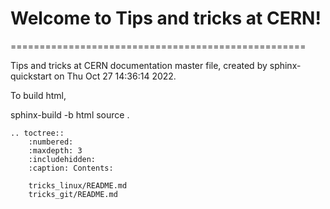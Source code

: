 # Welcome to Tips and tricks at CERN!
===================================================

Tips and tricks at CERN documentation master file, created by sphinx-quickstart on Thu Oct 27 14:36:14 2022.

To build html, 

sphinx-build -b html source .

```{eval-rst}
.. toctree::
    :numbered:
    :maxdepth: 3
    :includehidden:
    :caption: Contents:

    tricks_linux/README.md
    tricks_git/README.md

```